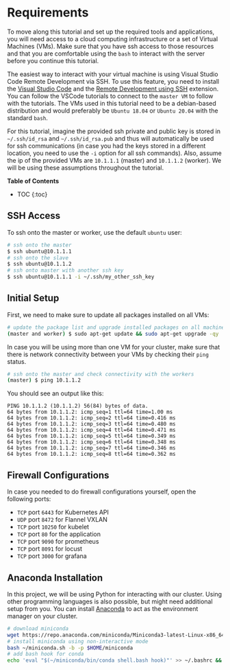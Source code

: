 # Requirements

To move along this tutorial and set up the required tools and applications, you will
need access to a cloud computing infrastructure or a set of Virtual Machines (VMs).
Make sure that you have ssh access to those resources and that you are comfortable
using the `bash` to interact with the server before you continue this tutorial.

The easiest way to interact with your virtual machine is using Visual Studio Code 
Remote Development via SSH. To use this feature, you need to install the
[Visual Studio Code](https://code.visualstudio.com/) and the [Remote Development using SSH](https://code.visualstudio.com/docs/remote/ssh)
extension. You can follow the VSCode tutorials to connect to the `master VM` to follow with the
tutorials. The VMs used in this tutorial need to be a debian-based distribution and would
preferably be `Ubuntu 18.04` or `Ubuntu 20.04` with the standard `bash`.

For this tutorial,
imagine the provided ssh private and public key is stored in `~/.ssh/id_rsa` and `~/.ssh/id_rsa.pub`
and thus will automatically be used for ssh communications (in case you had the keys stored in a
different location, you need to use the `-i` option for all ssh commands). Also, assume the ip of
the provided VMs are `10.1.1.1` (master) and `10.1.1.2` (worker). We will be using these assumptions
throughout the tutorial.

**Table of Contents**
- TOC
{:toc}

## SSH Access

To ssh onto the master or worker, use the default `ubuntu` user:

```sh
# ssh onto the master
$ ssh ubuntu@10.1.1.1
# ssh onto the slave
$ ssh ubuntu@10.1.1.2
# ssh onto master with another ssh key
$ ssh ubuntu@10.1.1.1 -i ~/.ssh/my_other_ssh_key
```

## Initial Setup

First, we need to make sure to update all packages installed on all VMs:

```sh
# update the package list and upgrade installed packages on all machines
(master and worker) $ sudo apt-get update && sudo apt-get upgrade -qy
```

In case you will be using more than one VM for your cluster, make sure that there
is network connectivity between your VMs by checking their `ping` status.

```sh
# ssh onto the master and check connectivity with the workers
(master) $ ping 10.1.1.2
```

You should see an output like this:

```console
PING 10.1.1.2 (10.1.1.2) 56(84) bytes of data.
64 bytes from 10.1.1.2: icmp_seq=1 ttl=64 time=1.00 ms
64 bytes from 10.1.1.2: icmp_seq=2 ttl=64 time=0.416 ms
64 bytes from 10.1.1.2: icmp_seq=3 ttl=64 time=0.480 ms
64 bytes from 10.1.1.2: icmp_seq=4 ttl=64 time=0.471 ms
64 bytes from 10.1.1.2: icmp_seq=5 ttl=64 time=0.349 ms
64 bytes from 10.1.1.2: icmp_seq=6 ttl=64 time=0.348 ms
64 bytes from 10.1.1.2: icmp_seq=7 ttl=64 time=0.346 ms
64 bytes from 10.1.1.2: icmp_seq=8 ttl=64 time=0.362 ms
```

## Firewall Configurations

In case you needed to do firewall configurations yourself, open the following ports:

- `TCP` port `6443` for Kubernetes API
- `UDP` port `8472` for Flannel VXLAN
- `TCP` port `10250` for kubelet
- `TCP` port `80` for the application
- `TCP` port `9090` for prometheus
- `TCP` port `8091` for locust
- `TCP` port `3000` for grafana

## Anaconda Installation

In this project, we will be using Python for interacting with our cluster. Using other
programming languages is also possible, but might need additional setup from you. You
can install [Anaconda](https://docs.conda.io/en/latest/) to act as the environment manager on your cluster.

```sh
# download miniconda
wget https://repo.anaconda.com/miniconda/Miniconda3-latest-Linux-x86_64.sh -O ~/miniconda.sh
# install miniconda using non-interactive mode
bash ~/miniconda.sh -b -p $HOME/miniconda
# add bash hook for conda
echo 'eval "$(~/miniconda/bin/conda shell.bash hook)"' >> ~/.bashrc && source ~/.bashrc
```
